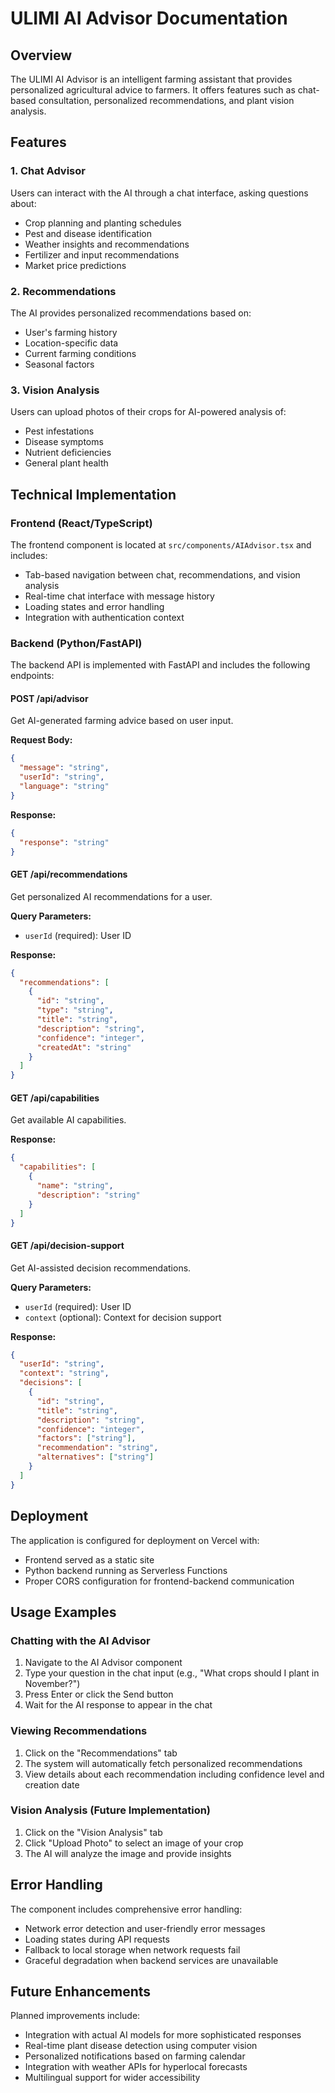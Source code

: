 # ULIMI AI Advisor Documentation

## Overview

The ULIMI AI Advisor is an intelligent farming assistant that provides personalized agricultural advice to farmers. It offers features such as chat-based consultation, personalized recommendations, and plant vision analysis.

## Features

### 1. Chat Advisor
Users can interact with the AI through a chat interface, asking questions about:
- Crop planning and planting schedules
- Pest and disease identification
- Weather insights and recommendations
- Fertilizer and input recommendations
- Market price predictions

### 2. Recommendations
The AI provides personalized recommendations based on:
- User's farming history
- Location-specific data
- Current farming conditions
- Seasonal factors

### 3. Vision Analysis
Users can upload photos of their crops for AI-powered analysis of:
- Pest infestations
- Disease symptoms
- Nutrient deficiencies
- General plant health

## Technical Implementation

### Frontend (React/TypeScript)
The frontend component is located at `src/components/AIAdvisor.tsx` and includes:
- Tab-based navigation between chat, recommendations, and vision analysis
- Real-time chat interface with message history
- Loading states and error handling
- Integration with authentication context

### Backend (Python/FastAPI)
The backend API is implemented with FastAPI and includes the following endpoints:

#### POST /api/advisor
Get AI-generated farming advice based on user input.

**Request Body:**
```json
{
  "message": "string",
  "userId": "string",
  "language": "string"
}
```

**Response:**
```json
{
  "response": "string"
}
```

#### GET /api/recommendations
Get personalized AI recommendations for a user.

**Query Parameters:**
- `userId` (required): User ID

**Response:**
```json
{
  "recommendations": [
    {
      "id": "string",
      "type": "string",
      "title": "string",
      "description": "string",
      "confidence": "integer",
      "createdAt": "string"
    }
  ]
}
```

#### GET /api/capabilities
Get available AI capabilities.

**Response:**
```json
{
  "capabilities": [
    {
      "name": "string",
      "description": "string"
    }
  ]
}
```

#### GET /api/decision-support
Get AI-assisted decision recommendations.

**Query Parameters:**
- `userId` (required): User ID
- `context` (optional): Context for decision support

**Response:**
```json
{
  "userId": "string",
  "context": "string",
  "decisions": [
    {
      "id": "string",
      "title": "string",
      "description": "string",
      "confidence": "integer",
      "factors": ["string"],
      "recommendation": "string",
      "alternatives": ["string"]
    }
  ]
}
```

## Deployment

The application is configured for deployment on Vercel with:
- Frontend served as a static site
- Python backend running as Serverless Functions
- Proper CORS configuration for frontend-backend communication

## Usage Examples

### Chatting with the AI Advisor
1. Navigate to the AI Advisor component
2. Type your question in the chat input (e.g., "What crops should I plant in November?")
3. Press Enter or click the Send button
4. Wait for the AI response to appear in the chat

### Viewing Recommendations
1. Click on the "Recommendations" tab
2. The system will automatically fetch personalized recommendations
3. View details about each recommendation including confidence level and creation date

### Vision Analysis (Future Implementation)
1. Click on the "Vision Analysis" tab
2. Click "Upload Photo" to select an image of your crop
3. The AI will analyze the image and provide insights

## Error Handling

The component includes comprehensive error handling:
- Network error detection and user-friendly error messages
- Loading states during API requests
- Fallback to local storage when network requests fail
- Graceful degradation when backend services are unavailable

## Future Enhancements

Planned improvements include:
- Integration with actual AI models for more sophisticated responses
- Real-time plant disease detection using computer vision
- Personalized notifications based on farming calendar
- Integration with weather APIs for hyperlocal forecasts
- Multilingual support for wider accessibility
